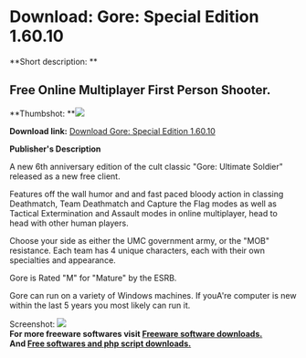 # Download: Gore: Special Edition 1.60.10

**Short description: **

## Free Online Multiplayer First Person Shooter.

  
**Thumbshot: **![](http://www.freewarefiles.com/screenshot/gorespecialedition_md.jpg)   
  
**Download link:** [Download Gore: Special Edition 1.60.10](http://freesoftwares.boysofts.com/Gore-Special-Edition_program_42929.html)  
  

**Publisher's Description**  
  

A new 6th anniversary edition of the cult classic "Gore: Ultimate Soldier"
released as a new free client.

Features off the wall humor and and fast paced bloody action in classing
Deathmatch, Team Deathmatch and Capture the Flag modes as well as Tactical
Extermination and Assault modes in online multiplayer, head to head with other
human players.

Choose your side as either the UMC government army, or the "MOB" resistance.
Each team has 4 unique characters, each with their own specialties and
appearance.

Gore is Rated "M" for "Mature" by the ESRB.

Gore can run on a variety of Windows machines. If youA're computer is new
within the last 5 years you most likely can run it.

  
  
Screenshot:
![](http://www.freewarefiles.com/screenshot/gorespecialedition.jpg)  
**For more freeware softwares visit [Freeware software downloads.](http://freesoftwares.boysofts.com/)**   
**And [Free softwares and php script downloads.](http://www.boysofts.com/)**

